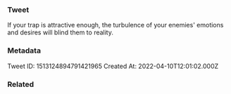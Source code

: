 ### Tweet
If your trap is attractive enough, the turbulence of your enemies' emotions and desires will blind them to reality.

### Metadata
Tweet ID: 1513124894791421965
Created At: 2022-04-10T12:01:02.000Z

### Related

